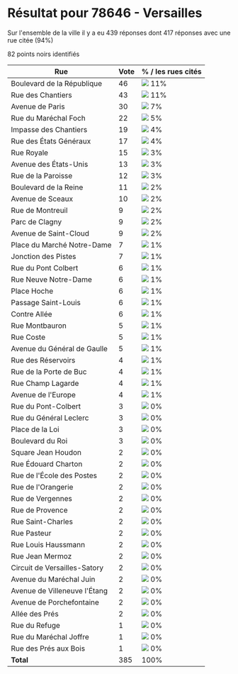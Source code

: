 # Résultat pour 78646 - Versailles

Sur l'ensemble de la ville il y a eu 439 réponses dont 417 réponses avec une rue citée (94%)

82 points noirs identifiés

| Rue | Vote | % / les rues cités|
|-----|------|-------------------|
| Boulevard de la République | 46 | <img src="../../img/bar_11.gif" />&nbsp;11%|
| Rue des Chantiers | 43 | <img src="../../img/bar_11.gif" />&nbsp;11%|
| Avenue de Paris | 30 | <img src="../../img/bar_7.gif" />&nbsp;7%|
| Rue du Maréchal Foch | 22 | <img src="../../img/bar_5.gif" />&nbsp;5%|
| Impasse des Chantiers | 19 | <img src="../../img/bar_4.gif" />&nbsp;4%|
| Rue des États Généraux | 17 | <img src="../../img/bar_4.gif" />&nbsp;4%|
| Rue Royale | 15 | <img src="../../img/bar_3.gif" />&nbsp;3%|
| Avenue des États-Unis | 13 | <img src="../../img/bar_3.gif" />&nbsp;3%|
| Rue de la Paroisse | 12 | <img src="../../img/bar_3.gif" />&nbsp;3%|
| Boulevard de la Reine | 11 | <img src="../../img/bar_2.gif" />&nbsp;2%|
| Avenue de Sceaux | 10 | <img src="../../img/bar_2.gif" />&nbsp;2%|
| Rue de Montreuil | 9 | <img src="../../img/bar_2.gif" />&nbsp;2%|
| Parc de Clagny | 9 | <img src="../../img/bar_2.gif" />&nbsp;2%|
| Avenue de Saint-Cloud | 9 | <img src="../../img/bar_2.gif" />&nbsp;2%|
| Place du Marché Notre-Dame | 7 | <img src="../../img/bar_1.gif" />&nbsp;1%|
| Jonction des Pistes | 7 | <img src="../../img/bar_1.gif" />&nbsp;1%|
| Rue du Pont Colbert | 6 | <img src="../../img/bar_1.gif" />&nbsp;1%|
| Rue Neuve Notre-Dame | 6 | <img src="../../img/bar_1.gif" />&nbsp;1%|
| Place Hoche | 6 | <img src="../../img/bar_1.gif" />&nbsp;1%|
| Passage Saint-Louis | 6 | <img src="../../img/bar_1.gif" />&nbsp;1%|
| Contre Allée | 6 | <img src="../../img/bar_1.gif" />&nbsp;1%|
| Rue Montbauron | 5 | <img src="../../img/bar_1.gif" />&nbsp;1%|
| Rue Coste | 5 | <img src="../../img/bar_1.gif" />&nbsp;1%|
| Avenue du Général de Gaulle | 5 | <img src="../../img/bar_1.gif" />&nbsp;1%|
| Rue des Réservoirs | 4 | <img src="../../img/bar_1.gif" />&nbsp;1%|
| Rue de la Porte de Buc | 4 | <img src="../../img/bar_1.gif" />&nbsp;1%|
| Rue Champ Lagarde | 4 | <img src="../../img/bar_1.gif" />&nbsp;1%|
| Avenue de l'Europe | 4 | <img src="../../img/bar_1.gif" />&nbsp;1%|
| Rue du Pont-Colbert | 3 | <img src="../../img/bar_0.gif" />&nbsp;0%|
| Rue du Général Leclerc | 3 | <img src="../../img/bar_0.gif" />&nbsp;0%|
| Place de la Loi | 3 | <img src="../../img/bar_0.gif" />&nbsp;0%|
| Boulevard du Roi | 3 | <img src="../../img/bar_0.gif" />&nbsp;0%|
| Square Jean Houdon | 2 | <img src="../../img/bar_0.gif" />&nbsp;0%|
| Rue Édouard Charton | 2 | <img src="../../img/bar_0.gif" />&nbsp;0%|
| Rue de l'École des Postes | 2 | <img src="../../img/bar_0.gif" />&nbsp;0%|
| Rue de l'Orangerie | 2 | <img src="../../img/bar_0.gif" />&nbsp;0%|
| Rue de Vergennes | 2 | <img src="../../img/bar_0.gif" />&nbsp;0%|
| Rue de Provence | 2 | <img src="../../img/bar_0.gif" />&nbsp;0%|
| Rue Saint-Charles | 2 | <img src="../../img/bar_0.gif" />&nbsp;0%|
| Rue Pasteur | 2 | <img src="../../img/bar_0.gif" />&nbsp;0%|
| Rue Louis Haussmann | 2 | <img src="../../img/bar_0.gif" />&nbsp;0%|
| Rue Jean Mermoz | 2 | <img src="../../img/bar_0.gif" />&nbsp;0%|
| Circuit de Versailles-Satory | 2 | <img src="../../img/bar_0.gif" />&nbsp;0%|
| Avenue du Maréchal Juin | 2 | <img src="../../img/bar_0.gif" />&nbsp;0%|
| Avenue de Villeneuve l'Étang | 2 | <img src="../../img/bar_0.gif" />&nbsp;0%|
| Avenue de Porchefontaine | 2 | <img src="../../img/bar_0.gif" />&nbsp;0%|
| Allée des Prés | 2 | <img src="../../img/bar_0.gif" />&nbsp;0%|
| Rue du Refuge | 1 | <img src="../../img/bar_0.gif" />&nbsp;0%|
| Rue du Maréchal Joffre | 1 | <img src="../../img/bar_0.gif" />&nbsp;0%|
| Rue des Prés aux Bois | 1 | <img src="../../img/bar_0.gif" />&nbsp;0%|
| **Total** | 385 | 100%|
